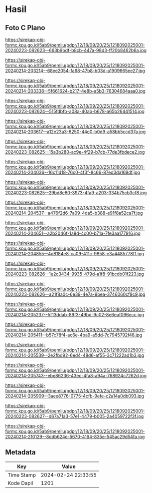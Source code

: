 # Hasil

## Foto C Plano

https://sirekap-obj-formc.kpu.go.id/5ab9/pemilu/pdpr/12/18/09/20/25/1218092025001-20240223-082623--663b9bdf-b8cb-447a-98d3-ff20b8462b6a.jpg

https://sirekap-obj-formc.kpu.go.id/5ab9/pemilu/pdpr/12/18/09/20/25/1218092025001-20240214-203214--68ee2054-fa68-47b8-b03d-a1909665ee27.jpg

https://sirekap-obj-formc.kpu.go.id/5ab9/pemilu/pdpr/12/18/09/20/25/1218092025001-20240214-203338--5f661624-b217-4e8b-a5b3-76304684aaa0.jpg

https://sirekap-obj-formc.kpu.go.id/5ab9/pemilu/pdpr/12/18/09/20/25/1218092025001-20240223-082624--515fdbfb-a08a-40ab-b678-a65b26441514.jpg

https://sirekap-obj-formc.kpu.go.id/5ab9/pemilu/pdpr/12/18/09/20/25/1218092025001-20240214-203617--a12e23a3-6250-44e0-b0d9-a58bb5ccd37a.jpg

https://sirekap-obj-formc.kpu.go.id/5ab9/pemilu/pdpr/12/18/09/20/25/1218092025001-20240223-082625--15a3b280-ac9e-4f29-b7cb-77de3fbdece2.jpg

https://sirekap-obj-formc.kpu.go.id/5ab9/pemilu/pdpr/12/18/09/20/25/1218092025001-20240214-204036--16c11d18-76c0-4f3f-8c66-87ed3da169df.jpg

https://sirekap-obj-formc.kpu.go.id/5ab9/pemilu/pdpr/12/18/09/20/25/1218092025001-20240223-082625--29bd8e60-3973-4fa9-a203-334b75cb3cf8.jpg

https://sirekap-obj-formc.kpu.go.id/5ab9/pemilu/pdpr/12/18/09/20/25/1218092025001-20240214-204537--a476f2d6-7a09-4da5-b388-e91f8a52ca7f.jpg

https://sirekap-obj-formc.kpu.go.id/5ab9/pemilu/pdpr/12/18/09/20/25/1218092025001-20240214-204651--a2b2046f-1a8d-4c00-b71a-7fe3aa177916.jpg

https://sirekap-obj-formc.kpu.go.id/5ab9/pemilu/pdpr/12/18/09/20/25/1218092025001-20240214-204855--4d8184e8-ca09-411c-9858-e3a4485778f1.jpg

https://sirekap-obj-formc.kpu.go.id/5ab9/pemilu/pdpr/12/18/09/20/25/1218092025001-20240223-082626--1e2c3434-9935-479d-a1f8-91bcdb01f223.jpg

https://sirekap-obj-formc.kpu.go.id/5ab9/pemilu/pdpr/12/18/09/20/25/1218092025001-20240223-082626--a21f8a0c-6e39-4e7a-9bea-3746060cf9c9.jpg

https://sirekap-obj-formc.kpu.go.id/5ab9/pemilu/pdpr/12/18/09/20/25/1218092025001-20240214-205237--5f13ddab-89f3-49bd-9c02-8e6eaf096ecc.jpg

https://sirekap-obj-formc.kpu.go.id/5ab9/pemilu/pdpr/12/18/09/20/25/1218092025001-20240214-205411--b57c78f4-ac6e-4ba9-a5dd-7c7945792f48.jpg

https://sirekap-obj-formc.kpu.go.id/5ab9/pemilu/pdpr/12/18/09/20/25/1218092025001-20240214-205539--2e2fbd92-6ed4-48d6-af55-3c71222ad1b3.jpg

https://sirekap-obj-formc.kpu.go.id/5ab9/pemilu/pdpr/12/18/09/20/25/1218092025001-20240214-205743--ebe86236-43ec-4fa8-a94a-768924c7262d.jpg

https://sirekap-obj-formc.kpu.go.id/5ab9/pemilu/pdpr/12/18/09/20/25/1218092025001-20240214-205909--3aee8776-0775-4cfb-9efe-c2a14a0db093.jpg

https://sirekap-obj-formc.kpu.go.id/5ab9/pemilu/pdpr/12/18/09/20/25/1218092025001-20240223-082627--d67a71a3-57e1-4479-b005-2a4059722f3f.jpg

https://sirekap-obj-formc.kpu.go.id/5ab9/pemilu/pdpr/12/18/09/20/25/1218092025001-20240214-210129--8ddb624e-5670-4164-835e-545ac29d54fa.jpg


## Metadata

| Key        | Value               |
| ---------- | ------------------- |
| Time Stamp | 2024-02-24 22:33:55 |
| Kode Dapil | 1201                |



